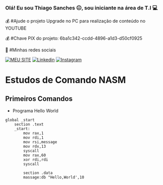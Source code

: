 
### Olá! Eu sou Thiago Sanches 😐,  sou iniciante na área de T.I 💻

💰 #Ajude o projeto Upgrade no PC para realização de conteúdo no YOUTUBE

💰 #Chave PIX do projeto:
6ba1c342-ccdd-4896-a1d3-d50cf0925

🚀 #Minhas redes sociais

[![MEU SITE](https://img.shields.io/badge/website-000000?style=for-the-badge&logo=About.me&logoColor=white)](https://sanchessky.github.io/meu-site/)
[![Linkedin](https://img.shields.io/badge/LinkedIn-0077B5?style=for-the-badge&logo=linkedin&logoColor=white)](https://www.linkedin.com/in/thiagosanches07)
[![Instagram](https://img.shields.io/badge/Instagram-E4405F?style=for-the-badge&logo=instagram&logoColor=white)](https://www.instagram.com/espetacular_sanches/)






# Estudos de Comando NASM

## Primeiros Comandos


* Programa Hello World

```Assembly
global _start 
    section .text
    _start:
        mov rax,1
        mov rdi,1
        mov rsi,message
        mov rdx,13
        syscall 
        mov rax,60
        xor rdi,rdi
        syscall

        section .data
        massage:db "Hello,World',10
```

